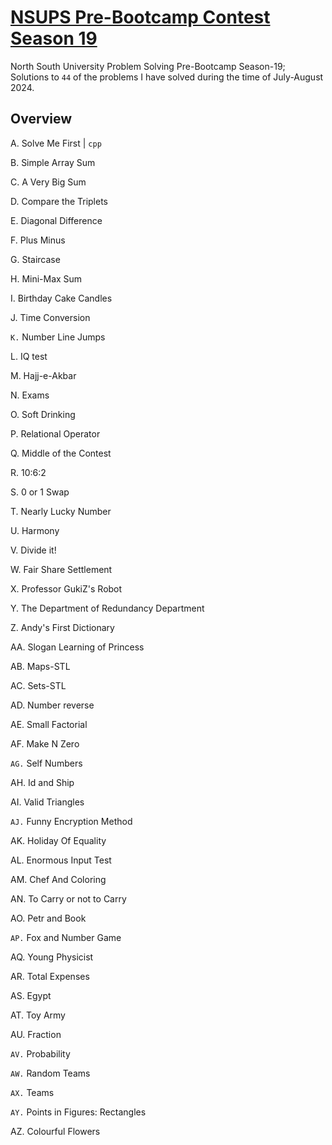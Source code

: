 # [NSUPS Pre-Bootcamp Contest Season 19](https://vjudge.net/contest/639029#overview)
North South University Problem Solving Pre-Bootcamp Season-19; Solutions to `44` of the problems I have solved during the time of July-August 2024.

## Overview
A.	Solve Me First | `cpp`

B.	Simple Array Sum

C.	A Very Big Sum

D.	Compare the Triplets

E.	Diagonal Difference

F.	Plus Minus

G.	Staircase

H.	Mini-Max Sum

I.	Birthday Cake Candles

J.	Time Conversion

`K.`	Number Line Jumps

L.	IQ test

M.	Hajj-e-Akbar

N.	Exams

O.	Soft Drinking

P.	Relational Operator

Q.	Middle of the Contest

R.	10:6:2

S.	0 or 1 Swap

T.	Nearly Lucky Number

U.	Harmony

V.	Divide it!

W.	Fair Share Settlement

X.	Professor GukiZ's Robot

Y.	The Department of Redundancy Department

Z.	Andy's First Dictionary

AA.	Slogan Learning of Princess

AB.	Maps-STL

AC.	Sets-STL

AD.	Number reverse

AE.	Small Factorial

AF.	Make N Zero

`AG.`	Self Numbers

AH.	Id and Ship

AI.	Valid Triangles

`AJ.`	Funny Encryption Method

AK.	Holiday Of Equality

AL.	Enormous Input Test

AM.	Chef And Coloring

AN. To Carry or not to Carry

AO.	Petr and Book

`AP.`	Fox and Number Game

AQ.	Young Physicist

AR.	Total Expenses

AS.	Egypt

AT.	Toy Army

AU.	Fraction

`AV.`	Probability

`AW.`	Random Teams

`AX.`	Teams

`AY.`	Points in Figures: Rectangles

AZ.	Colourful Flowers

